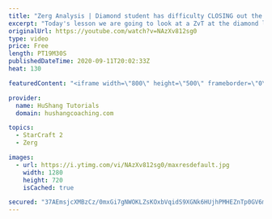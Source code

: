 ```yaml
---
title: "Zerg Analysis | Diamond student has difficulty CLOSING out the MATCH [Starcraft 2]"
excerpt: "Today's lesson we are going to look at a ZvT at the diamond level focusing on the Zerg Analysis. The zerg manages to get into a very strong position but has difficulty closing it out. Let's learn how we can approach this scenario better!  Zerg Analysis | Diamond student has difficulty CLOSING out the"
originalUrl: https://youtube.com/watch?v=NAzXv812sg0
type: video
price: Free
length: PT19M30S
publishedDateTime: 2020-09-11T20:02:33Z
heat: 130

featuredContent: "<iframe width=\"800\" height=\"500\" frameborder=\"0\" src=\"https://www.youtube.com/embed/NAzXv812sg0\" allow=\"accelerometer; autoplay; encrypted-media; gyroscope; picture-in-picture\" allowfullscreen></iframe>"

provider:
  name: HuShang Tutorials
  domain: hushangcoaching.com

topics:
  - StarCraft 2
  - Zerg

images:
  - url: https://i.ytimg.com/vi/NAzXv812sg0/maxresdefault.jpg
    width: 1280
    height: 720
    isCached: true

secured: "37AEmsjcXMBzCz/0mxGi7gNWOKLZsKOxbVqidS9XGNk6HUjhPMHEZnTp0GV6mThxApbNcY6AoK/aaZKRJiv2zWR45iojMEeYxMTPD0DCJH9iN4thxK7Z4ByfZStbqmgO8owqRySRDtnFGJxrdvbdPmiETNzxQR/yNuPKWuVmEVsShtHH6KzUmBSpWfBaqbw/HqFqyTtJg4LQM7M8ciohHL0AMyDyCWkhkGfoEbU9wevgaPYQ4dWh1W3OZCXEFK+C7ykDC+3/vBvVgKS71nvQoTIg0j0BqpeDzHVPLcYzysQvDePP9JIJjDdRG9u1AiUpC2m0Xfok71wOPKoQtSt3cBWOE6vQRWveSAsK6uSSvf3fKA1Ptb99D3HwZLmT+2d1TTTCczuYkqZkUbZiy2/f+L8mahe8YZoecpfy9pA0wBI=;xDhsHUUFlXryFaYHV6MHdQ=="
---
```


